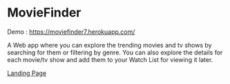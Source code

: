 # MovieFinder
Demo : https://moviefinder7.herokuapp.com/

A Web app where you can explore the trending movies and tv shows by searching for them or filtering by genre. You can also explore the details for each movie/tv show and add them to your Watch List for viewing it later. 

[Landing Page](https://res.cloudinary.com/ashcloud/image/upload/v1625653409/Landing_xowbue.png)
